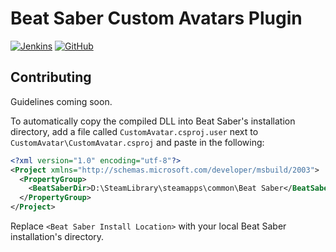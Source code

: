 # Beat Saber Custom Avatars Plugin
[![Jenkins](https://img.shields.io/jenkins/build/https/ci.gnyra.com/job/CustomAvatarsPlugin/job/master?style=flat-square)](https://ci.gnyra.com/blue/organizations/jenkins/CustomAvatarsPlugin/)
[![GitHub](https://img.shields.io/github/license/nicoco007/CustomAvatarsPlugin?style=flat-square)](https://github.com/nicoco007/CustomAvatarsPlugin/blob/master/LICENSE)

## Contributing
Guidelines coming soon.

To automatically copy the compiled DLL into Beat Saber's installation directory, add a file called `CustomAvatar.csproj.user` next to `CustomAvatar\CustomAvatar.csproj` and paste in the following:

```xml
<?xml version="1.0" encoding="utf-8"?>
<Project xmlns="http://schemas.microsoft.com/developer/msbuild/2003">
  <PropertyGroup>
    <BeatSaberDir>D:\SteamLibrary\steamapps\common\Beat Saber</BeatSaberDir>
  </PropertyGroup>
</Project>
```

Replace `<Beat Saber Install Location>` with your local Beat Saber installation's directory.